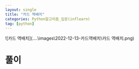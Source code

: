 ```yaml
---
layout: single
title: "카드 역배치"
categories: Python알고리즘_입문(inflearn)
tag: [python]
---
```


![카드 역배치](..\..\images\2022-12-13-카드역배치\카드 역배치.png)

# 풀이

